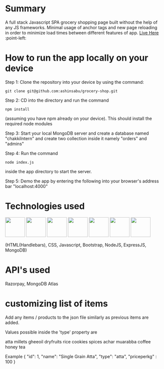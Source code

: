 # Summary

A full stack Javascript SPA grocery shopping page built without the help of any JS frameworks.
Minimal usage of anchor tags and new page reloading in order to minimize load times between different features of app.
<a href ="https://order.chakki.co.in/">Live Here</a> :point-left:
# How to run the app locally on your device

Step 1: Clone the repository into your device by using the command: 
 ```   
 git clone git@github.com:ashinsabu/grocery-shop.git
 ```

Step 2: CD into the directory and run the command 
```
npm install
```
(assuming you have npm already on your device). This should install the required node modules

Step 3: Start your local MongoDB server and create a database named "chakkiIntern" and create two collection inside it namely "orders" and "admins"

Step 4: Run the command 
```
node index.js
```
inside the app directory to start the server.

Step 5: Demo the app by entering the following into your browser's address bar "localhost:4000"

# Technologies used

<p float = "left">
<img display ="inline" src = "https://user-images.githubusercontent.com/25181517/117447535-f00a3a00-af3d-11eb-89bf-45aaf56dbaf1.png" height="64px" width ="64px">
<img display ="inline" src="https://user-images.githubusercontent.com/25181517/117447663-0fa16280-af3e-11eb-8677-bcf8e4f8e298.png" height="64px" width ="64px">
<img display ="inline" src="https://user-images.githubusercontent.com/25181517/117447155-6a868a00-af3d-11eb-9cfe-245df15c9f3f.png" height="64px" width ="64px">
<img display ="inline" src="https://user-images.githubusercontent.com/25181517/121402101-c89df700-c959-11eb-8b4a-bbadf9e84b30.png" height="64px" width ="64px">
<img display ="inline" src="https://cdn-icons-png.flaticon.com/512/919/919825.png" height="64px" width ="64px">
<img display ="inline" src="https://i0.wp.com/blog.fossasia.org/wp-content/uploads/2017/07/handlebars-js.png?fit=500%2C500&ssl=1" height="64px" width ="64px">
<img display ="inline" src="https://cdn.iconscout.com/icon/free/png-256/mongodb-226029.png" height="64px" width ="64px">
</p>

(HTML(Handlebars), CSS, Javascript, Bootstrap, NodeJS, ExpressJS, MongoDB)


# API's used
Razorpay, MongoDB Atlas

# customizing list of items

Add any items / products to the json file similarly as previous items are added.

Values possible inside the 'type' property are

atta
millets
gheeoil
dryfruits
rice
cookies
spices
achar
muarabba
coffee 
honey
tea

Example 
{
    "id": 1,
    "name": "Single Grain Atta",
    "type": "atta",
    "priceperkg" : 100
}
